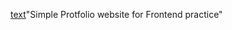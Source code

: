 [text](<Simple Portifolio Website project in react using vite framework and tailwindcss framework for styling>)"Simple Protfolio website for Frontend practice" 
